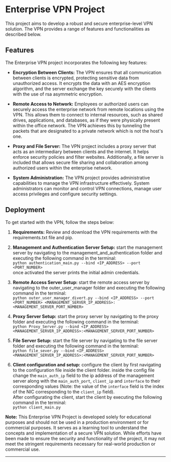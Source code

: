 # Enterprise VPN Project

This project aims to develop a robust and secure enterprise-level VPN solution. The VPN provides a range of features and functionalities as described below.

## Features

The Enterprise VPN project incorporates the following key features:

- **Encryption Between Clients:** The VPN ensures that all communication between clients is encrypted, protecting sensitive data from unauthorized access. It encrypts the data with an AES encryption algorithm, and the server exchange the key securely with the clients with the use of rsa asymmetric encryption.

- **Remote Access to Network:** Employees or authorized users can securely access the enterprise network from remote locations using the VPN. This allows them to connect to internal resources, such as shared drives, applications, and databases, as if they were physically present within the office network. The VPN achieves this by tunneling the packets that are designated to a private network which is not the host's one. 

- **Proxy and File Server:** The VPN project includes a proxy server that acts as an intermediary between clients and the internet. It helps enforce security policies and filter websites. Additionally, a file server is included that allows secure file sharing and collaboration among authorized users within the enterprise network.

- **System Administration:** The VPN project provides administrative capabilities to manage the VPN infrastructure effectively. System administrators can monitor and control VPN connections, manage user access privileges and configure security settings.

## Deployment

To get started with the  VPN, follow the steps below:

1. **Requirements:** Review and download the VPN requirements with the requirements.txt file and pip.

2. **Management and Authentication Server Setup:** start the management server by navigating to the management_and_authentication folder and executing the following command in the terminal: <br> `python authentication_main.py --bind <IP_ADDRESS> --port <PORT_NUMBER>` <br> once activated the server prints the initial admin credentials.

3. **Remote Access Server Setup:** start the remote access server by navigating to the outer_user_manager folder and executing the following command in the terminal: <br> `python outer_user_manager_divert.py --bind <IP_ADDRESS> --port <PORT_NUMBER> <MANAGEMENT_SERVER_IP_ADDRESS>:<MANAGEMENT_SERVER_PORT_NUMBER>`

4. **Proxy Server Setup:** start the proxy server by navigating to the proxy folder and executing the following command in the terminal: <br> `python Proxy_Server.py --bind <IP_ADDRESS> <MANAGEMENT_SERVER_IP_ADDRESS>:<MANAGEMENT_SERVER_PORT_NUMBER>`

5. **File Server Setup:** start the file server by navigating to the file server folder and executing the following command in the terminal: <br> `python file_sever.py --bind <IP_ADDRESS> <MANAGEMENT_SERVER_IP_ADDRESS>:<MANAGEMENT_SERVER_PORT_NUMBER>`

6. **Client configuration and setup:** configure the client by first navigating to the configuration file inside the client folder. inside the config file change the `main_auth_ip` field to the ip address of the management server along with the `main_auth_port`, `client_ip` and `interface` to their corresponding values (Note: the value of the `interface` field is the index of the NIC corresponding to the `client_ip` field).<br>After configurating the client, start the client by executing the following command in the terminal:<br>`python client_main.py`


**Note:** This Enterprise VPN Project is developed solely for educational purposes and should not be used in a production environment or for commercial purposes. It serves as a learning tool to understand the concepts and implementation of a secure VPN solution. While efforts have been made to ensure the security and functionality of the project, it may not meet the stringent requirements necessary for real-world production or commercial use.


---
